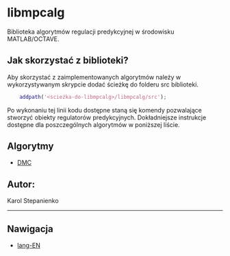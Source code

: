 # libmpcalg
Biblioteka algorytmów regulacji predykcyjnej w środowisku MATLAB/OCTAVE.

## Jak skorzystać z biblioteki?
Aby skorzystać z zaimplementowanych algorytmów należy w wykorzystywanym
skrypcie dodać ścieżkę do folderu src biblioteki.
```MATLAB
    addpath('<scieżka-do-libmpcalg>/libmpcalg/src');
```
Po wykonaniu tej linii kodu dostępne staną się komendy pozwalające stworzyć
obiekty regulatorów predykcyjnych. Dokładniejsze instrukcje dostępne dla
poszczególnych algorytmów w poniższej liście.

## Algorytmy
 - [DMC](./doc/PL/DMC.md)

## Autor:
Karol Stepanienko

---

## Nawigacja
- [lang-EN](../README.md)
